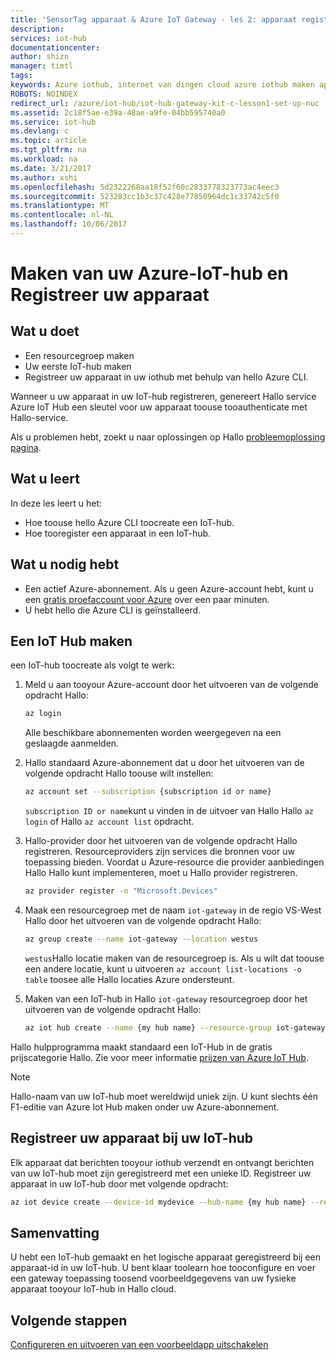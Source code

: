 ```yaml
---
title: 'SensorTag apparaat & Azure IoT Gateway - les 2: apparaat registreren | Microsoft Docs'
description: 
services: iot-hub
documentationcenter: 
author: shizn
manager: timtl
tags: 
keywords: Azure iothub, internet van dingen cloud azure iothub maken apparaat, ti sensortag, ti uitschakelen
ROBOTS: NOINDEX
redirect_url: /azure/iot-hub/iot-hub-gateway-kit-c-lesson1-set-up-nuc
ms.assetid: 2c18f5ae-e39a-48ae-a9fe-04bb595740a0
ms.service: iot-hub
ms.devlang: c
ms.topic: article
ms.tgt_pltfrm: na
ms.workload: na
ms.date: 3/21/2017
ms.author: xshi
ms.openlocfilehash: 5d2322268aa18f52f60c2833778323773ac4eec3
ms.sourcegitcommit: 523283cc1b3c37c428e77850964dc1c33742c5f0
ms.translationtype: MT
ms.contentlocale: nl-NL
ms.lasthandoff: 10/06/2017
---
```

# <a name="create-your-azure-iot-hub-and-register-your-device"></a>Maken van uw Azure-IoT-hub en Registreer uw apparaat

## <a name="what-you-will-do"></a>Wat u doet

- Een resourcegroep maken
- Uw eerste IoT-hub maken
- Registreer uw apparaat in uw iothub met behulp van hello Azure CLI. 

Wanneer u uw apparaat in uw IoT-hub registreren, genereert Hallo service Azure IoT Hub een sleutel voor uw apparaat toouse tooauthenticate met Hallo-service. 

Als u problemen hebt, zoekt u naar oplossingen op Hallo [probleemoplossing pagina](iot-hub-gateway-kit-c-troubleshooting.md).

## <a name="what-you-will-learn"></a>Wat u leert

In deze les leert u het:

- Hoe toouse hello Azure CLI toocreate een IoT-hub.
- Hoe tooregister een apparaat in een IoT-hub.

## <a name="what-you-need"></a>Wat u nodig hebt

- Een actief Azure-abonnement. Als u geen Azure-account hebt, kunt u een [gratis proefaccount voor Azure](http://azure.microsoft.com/pricing/free-trial/) over een paar minuten.
- U hebt hello die Azure CLI is geïnstalleerd.

## <a name="create-an-iot-hub"></a>Een IoT Hub maken

een IoT-hub toocreate als volgt te werk:

1. Meld u aan tooyour Azure-account door het uitvoeren van de volgende opdracht Hallo:

   ```bash
   az login
   ```

   Alle beschikbare abonnementen worden weergegeven na een geslaagde aanmelden.

2. Hallo standaard Azure-abonnement dat u door het uitvoeren van de volgende opdracht Hallo toouse wilt instellen:

   ```bash
   az account set --subscription {subscription id or name}
   ```

   `subscription ID or name`kunt u vinden in de uitvoer van Hallo Hallo `az login` of Hallo `az account list` opdracht.

3. Hallo-provider door het uitvoeren van de volgende opdracht Hallo registreren. Resourceproviders zijn services die bronnen voor uw toepassing bieden. Voordat u Azure-resource die provider aanbiedingen Hallo Hallo kunt implementeren, moet u Hallo provider registreren.

   ```bash
   az provider register -n "Microsoft.Devices"
   ```

4. Maak een resourcegroep met de naam `iot-gateway` in de regio VS-West Hallo door het uitvoeren van de volgende opdracht Hallo:

   ```bash
   az group create --name iot-gateway --location westus
   ```
   
   `westus`Hallo locatie maken van de resourcegroep is. Als u wilt dat toouse een andere locatie, kunt u uitvoeren `az account list-locations -o table` toosee alle Hallo locaties Azure ondersteunt.

5. Maken van een IoT-hub in Hallo `iot-gateway` resourcegroep door het uitvoeren van de volgende opdracht Hallo:

   ```bash
   az iot hub create --name {my hub name} --resource-group iot-gateway
   ```

Hallo hulpprogramma maakt standaard een IoT-Hub in de gratis prijscategorie Hallo. Zie voor meer informatie [prijzen van Azure IoT Hub](https://azure.microsoft.com/pricing/details/iot-hub/).

> [!NOTE]
> Hallo-naam van uw IoT-hub moet wereldwijd uniek zijn. U kunt slechts één F1-editie van Azure Iot Hub maken onder uw Azure-abonnement.

## <a name="register-your-device-in-your-iot-hub"></a>Registreer uw apparaat bij uw IoT-hub

Elk apparaat dat berichten tooyour iothub verzendt en ontvangt berichten van uw IoT-hub moet zijn geregistreerd met een unieke ID.
Registreer uw apparaat in uw IoT-hub door met volgende opdracht:

```bash
az iot device create --device-id mydevice --hub-name {my hub name} --resource-group iot-gateway
```

## <a name="summary"></a>Samenvatting

U hebt een IoT-hub gemaakt en het logische apparaat geregistreerd bij een apparaat-id in uw IoT-hub. U bent klaar toolearn hoe tooconfigure en voer een gateway toepassing toosend voorbeeldgegevens van uw fysieke apparaat tooyour IoT-hub in Hallo cloud.

## <a name="next-steps"></a>Volgende stappen
[Configureren en uitvoeren van een voorbeeldapp uitschakelen](iot-hub-gateway-kit-c-lesson3-configure-ble-app.md)